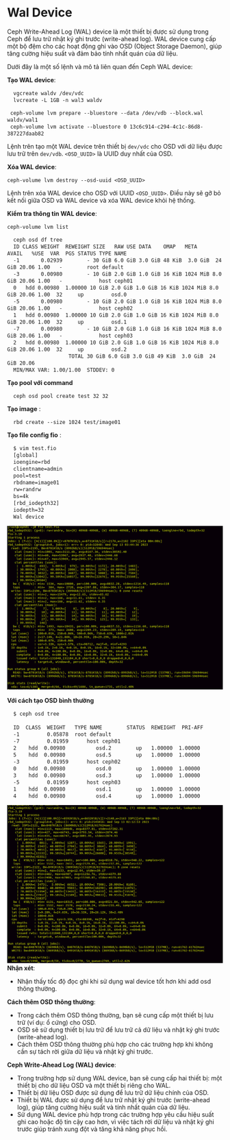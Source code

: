 # Wal Device
Ceph Write-Ahead Log (WAL) device là một thiết bị được sử dụng trong Ceph để lưu trữ nhật ký ghi trước (write-ahead log). WAL device cung cấp một bộ đệm cho các hoạt động ghi vào OSD (Object Storage Daemon), giúp tăng cường hiệu suất và đảm bảo tính nhất quán của dữ liệu.

Dưới đây là một số lệnh và mô tả liên quan đến Ceph WAL device:

**Tạo WAL device**:

      vgcreate waldv /dev/vdc
      lvcreate -L 1GB -n wal3 waldv

```
 ceph-volume lvm prepare --bluestore --data /dev/vdb --block.wal waldv/wal1
 ceph-volume lvm activate --bluestore 0 13c6c914-c294-4c1c-86d8-387227daab82
```

   Lệnh trên tạo một WAL device trên thiết bị `dev/vdc` cho OSD với dữ liệu được lưu trữ trên `dev/vdb`. `<OSD_UUID>` là UUID duy nhất của OSD.

**Xóa WAL device**:
```
ceph-volume lvm destroy --osd-uuid <OSD_UUID>
```
   Lệnh trên xóa WAL device cho OSD với UUID `<OSD_UUID>`. Điều này sẽ gỡ bỏ kết nối giữa OSD và WAL device và xóa WAL device khỏi hệ thống.

**Kiểm tra thông tin WAL device**:

```
ceph-volume lvm list
```

      ceph osd df tree
      ID CLASS WEIGHT  REWEIGHT SIZE   RAW USE DATA    OMAP   META     AVAIL   %USE  VAR  PGS STATUS TYPE NAME       
      -1       0.02939        - 30 GiB 6.0 GiB 3.0 GiB 48 KiB  3.0 GiB  24 GiB 20.06 1.00   -        root default    
      -3       0.00980        - 10 GiB 2.0 GiB 1.0 GiB 16 KiB 1024 MiB 8.0 GiB 20.06 1.00   -            host ceph01 
      0   hdd 0.00980  1.00000 10 GiB 2.0 GiB 1.0 GiB 16 KiB 1024 MiB 8.0 GiB 20.06 1.00  32     up         osd.0   
      -5       0.00980        - 10 GiB 2.0 GiB 1.0 GiB 16 KiB 1024 MiB 8.0 GiB 20.06 1.00   -            host ceph02 
      1   hdd 0.00980  1.00000 10 GiB 2.0 GiB 1.0 GiB 16 KiB 1024 MiB 8.0 GiB 20.06 1.00  32     up         osd.1   
      -7       0.00980        - 10 GiB 2.0 GiB 1.0 GiB 16 KiB 1024 MiB 8.0 GiB 20.06 1.00   -            host ceph03 
      2   hdd 0.00980  1.00000 10 GiB 2.0 GiB 1.0 GiB 16 KiB 1024 MiB 8.0 GiB 20.06 1.00  32     up         osd.2   
                        TOTAL 30 GiB 6.0 GiB 3.0 GiB 49 KiB  3.0 GiB  24 GiB 20.06                                 
      MIN/MAX VAR: 1.00/1.00  STDDEV: 0





**Tạo pool với command**

      ceph osd pool create test 32 32

**Tạo image** :

      rbd create --size 1024 test/image01

**Tạo file config fio** :

      $ vim test.fio
      [global]
      ioengine=rbd
      clientname=admin
      pool=test
      rbdname=image01
      rw=randrw
      bs=4k
      [rbd_iodepth32]
      iodepth=32
      Wal device

![Alt text](/Picture/Storage/wal.png)

**Với cách tạo OSD bình thường**           

      $ ceph osd tree

      ID  CLASS  WEIGHT   TYPE NAME        STATUS  REWEIGHT  PRI-AFF
      -1         0.05878  root default                              
      -7         0.01959      host ceph01                           
      2    hdd  0.00980          osd.2        up   1.00000  1.00000
      5    hdd  0.00980          osd.5        up   1.00000  1.00000
      -3         0.01959      host ceph02                           
      0    hdd  0.00980          osd.0        up   1.00000  1.00000
      3    hdd  0.00980          osd.3        up   1.00000  1.00000
      -5         0.01959      host ceph03                           
      1    hdd  0.00980          osd.1        up   1.00000  1.00000
      4    hdd  0.00980          osd.4        up   1.00000  1.00000


![Alt text](/Picture/Storage/wal1.png)
**Nhận xét**:

- Nhận thấy tốc độ đọc ghi khi sử dụng wal device tốt hơn khi add osd thông thường.   

**Cách thêm OSD thông thường**:
   - Trong cách thêm OSD thông thường, bạn sẽ cung cấp một thiết bị lưu trữ (ví dụ: ổ cứng) cho OSD.
   - OSD sẽ sử dụng thiết bị lưu trữ để lưu trữ cả dữ liệu và nhật ký ghi trước (write-ahead log).
   - Cách thêm OSD thông thường phù hợp cho các trường hợp khi không cần sự tách rời giữa dữ liệu và nhật ký ghi trước.

**Ceph Write-Ahead Log (WAL) device**:
   - Trong trường hợp sử dụng WAL device, bạn sẽ cung cấp hai thiết bị: một thiết bị cho dữ liệu OSD và một thiết bị riêng cho WAL.
   - Thiết bị dữ liệu OSD được sử dụng để lưu trữ dữ liệu chính của OSD.
   - Thiết bị WAL được sử dụng để lưu trữ nhật ký ghi trước (write-ahead log), giúp tăng cường hiệu suất và tính nhất quán của dữ liệu.
   - Sử dụng WAL device phù hợp trong các trường hợp yêu cầu hiệu suất ghi cao hoặc độ tin cậy cao hơn, vì việc tách rời dữ liệu và nhật ký ghi trước giúp tránh xung đột và tăng khả năng phục hồi.